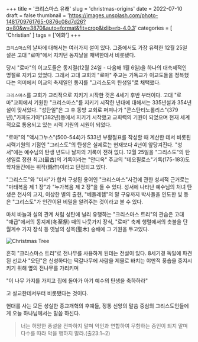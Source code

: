 +++
title = '크리스마스 유래'
slug = 'christmas-origins'
date = 2022-07-10
draft = false
thumbnail = 'https://images.unsplash.com/photo-1481709761765-0876c08d7d26?q=80&w=3870&auto=format&fit=crop&ixlib=rb-4.0.3'
categories = [ 'Christian' ]
tags = ['예화']
+++

`크리스마스`의 날짜에 대해서는 여러가지 설이 있다. 그중에서도 가장 유력한 12월 25일 설은 고대 "로마"에서 지키던 동지날을 채택한데서 비롯됐다. 

당시 "로마"의 이교도들은 동지절(12월 24일 - 다음해 1월 6일)을 하나의 대축제적인 명절로 지키고 있었다. 그래서 고대 교회의 "로마" 주교는 기독교가 이교도들을 정복했다는 의미에서 이교의 축제일인 동지를 "그리스도의 탄생일"로 채택했다.

`크리스마스`를 교회가 교리적으로 지키기 시작한 것은 4세기 후반 부터이다. 고대 "로마"교회에서 기원한 "크리스마스"를 지키기 시작한 년대에 대해서는 335년설과 354년설이 맞서있다. "성탄일"은 그 후 동방 교회로 퍼져나가 "콘스탄티노롤리스"(379년),"카파도기아"(382년)등에서 지키기 시작했고 교회력의 기원이 되었으며 현재 세계적으로 통용되고 있는 시력 기원의 시원이 되었다. 

"로마"의 "액시그누스"(500-544)가 533년 부활절표를 작성할 때 계산한 데서 비롯된 시력기원의 기점인 "그리스도"의 탄생은 실제로는 현재보다 4년이 앞당겨진다. "성서"에는 예수님의 탄생 년도나 날자의 기록이 전혀 없다. 12월 25일을 "그리스도"의 탄생일로 정한 최고(最古)의 기록이라는 "안디옥" 주교의 "데오필로스"기록(175-183)도 학자들간에는 위작(僞作)이라고 단정되고 있다. 

"그리스도"와 "미사"가 합쳐 구성된 용어인 "크리스마스"사건에 관한 성서적 근거로는 "마태복음 제 1 장"과 "누가복음 제 2 장"을 들 수 있다. 성서에 나타난 예수님의 처녀 탄생은 천사의 고지, 이상한 별의 출현, "베들레헴"의 말 구유까지 박사들을 인도한 빛 등은 "그리스도"가 인간이된 비밀을 알려주는 것이라고 볼 수 있다. 

마치 바늘과 실의 관계 처럼 성탄에 널리 유행하는 "크리스마스 트리"의 관습은 고대 "애급"에서의 동지제(冬至祭) 때의 나뭇가지 장식, "로마" 축제 행렬에서의 촛불을 단 월계수 가지 장식 등 옛날의 성목(聖木) 숭배에 그 기원을 두고있다. 

![Christmas Tree](https://images.unsplash.com/photo-1515110612191-25798124f2dc?q=80&w=3870&auto=format&fit=crop&ixlib=rb-4.0.3)

흔히 "크리스마스 트리"로 전나무를 사용하게 된데는 전설이 있다. 8세기경 독일에 파견된 선교사 "오딘"은 신성하다는 떡갈나무에 사람을 제물로 바치는 야만적 풍습을 중지시키기 위해 옆의 전나무를 가리키며 

"이 나무 가지를 가지고 집에 돌아가 아기 예수의 탄생을 축하하라"

고 설교한데서부터 비롯됐다는 것이다. 

현대를 사는 모든 성실한 종교개혁의 후예들, 정통 신앙의 말씀 중심의 그리스도인들에게 오늘 하나님께서는 말씀 하신다.

> 너는 허망한 풍설을 전파하지 말며 악인과 연합하여 무함하는 증인이 되지 말며 다수를 따라 악을 행하지 말라.(출23:1~2)
